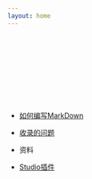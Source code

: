 ```yaml
---
layout: home
---
```


<br>
<br>
<br>
<br>
<br>
<br>
<br>
<br>

- [如何编写MarkDown](/demo.md)

- [收录的问题](/问题收录.md)

- 资料

- [Studio插件](/studio/Studio实用插件.md)















